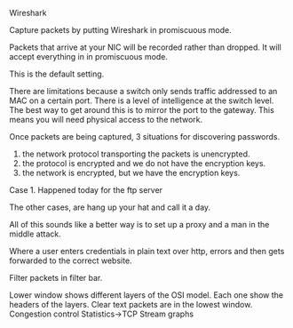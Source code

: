 Wireshark 


Capture packets by putting Wireshark in promiscuous mode.


Packets that arrive at your NIC will be recorded rather than dropped.  It will accept everything in
in promiscuous mode.

This is the default setting.

There are limitations because a switch only sends traffic addressed to an MAC on a certain port.  There is a level of intelligence at the switch level.  The best way to get around this is to mirror the port to the gateway.
This means you will need physical access to the network.  

Once packets are being captured, 3 situations for discovering passwords.  

1. the network protocol transporting the packets is unencrypted. 
2. the protocol is encrypted and we do not have the encryption keys. 
3. the network is encrypted, but we have the encryption keys.


Case 1. Happened today for the ftp server


The other cases, are hang up your hat and call it a day.  

All of this sounds like a better way is to set up a proxy and a man in the middle attack.

Where a user enters credentials in plain text over http, errors and then gets forwarded to the correct website.  

Filter packets in filter bar.


Lower window shows different layers of the OSI model.  Each one show the headers of the layers. 
Clear text packets are in the lowest window.
Congestion control Statistics->TCP Stream graphs 
